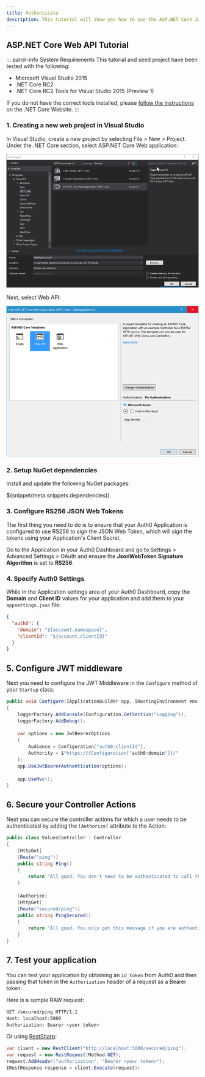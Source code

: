 ```yaml
---
title: Authenticate
description: This tutorial will show you how to use the ASP.NET Core JWT Middleware to add authentication and authorization to your API.
---
```


## ASP.NET Core Web API Tutorial

::: panel-info System Requirements
This tutorial and seed project have been tested with the following:

* Microsoft Visual Studio 2015
* .NET Core RC2
* .NET Core RC2 Tools for Visual Studio 2015 (Preview 1)

If you do not have the correct tools installed, please [follow the instructions](https://www.microsoft.com/net/core#windows) on the .NET Core Website.
:::

### 1. Creating a new web project in Visual Studio

In Visual Studio, create a new project by selecting File > New > Project. Under the .NET Core section, select ASP.NET Core Web application:

![](/media/articles/aspnet-core-webapi/new-project.png)

Next, select Web API:

![](/media/articles/aspnet-core-webapi/aspnet-project-type.png)

### 2. Setup NuGet dependencies

Install and update the following NuGet packages:

${snippet(meta.snippets.dependencies)}

### 3. Configure RS256 JSON Web Tokens

The first thing you need to do is to ensure that your Auth0 Application is configured to use RS256 to sign the JSON Web Token, which will sign the tokens using your Application's Client Secret.

Go to the Application in your Auth0 Dashboard and go to Settings > Advanced Settings > OAuth and ensure the **JsonWebToken Signature Algorithm** is set to **RS256**.

### 4. Specify Auth0 Settings

While in the Application settings area of your Auth0 Dashboard, copy the **Domain** and **Client ID** values for your application and add them to your `appsettings.json` file:

``` json
{
  "auth0": {
    "domain": "${account.namespace}",
    "clientId": "${account.clientId}"
  }
}
```

## 5. Configure JWT middleware

Next you need to configure the JWT Middleware in the `Configure` method of your `Startup` class:

``` csharp
public void Configure(IApplicationBuilder app, IHostingEnvironment env, ILoggerFactory loggerFactory)
{
    loggerFactory.AddConsole(Configuration.GetSection("Logging"));
    loggerFactory.AddDebug();

    var options = new JwtBearerOptions
    {
        Audience = Configuration["auth0:clientId"],
        Authority = $"https://{Configuration["auth0:domain"]}/"
    };
    app.UseJwtBearerAuthentication(options);

    app.UseMvc();
}
```

## 6. Secure your Controller Actions

Next you can secure the controller actions for which a user needs to be authenticated by adding the `[Authorize]` attribute to the Action:

``` csharp
public class ValuesController : Controller
{
    [HttpGet]
    [Route("ping")]
    public string Ping()
    {
        return "All good. You don't need to be authenticated to call this.";
    }

    [Authorize]
    [HttpGet]
    [Route("secured/ping")]
    public string PingSecured()
    {
        return "All good. You only get this message if you are authenticated.";
    }
}
```

## 7. Test your application

You can test your application by obtaining an `id_token` from Auth0 and then passing that token in the `Authorization` header of a request as a Bearer token.

Here is a sample RAW request:

``` bash
GET /secured/ping HTTP/1.1
Host: localhost:5000
Authorization: Bearer <your token>
```

Or using [RestSharp](http://restsharp.org/):

``` csharp
var client = new RestClient("http://localhost:5000/secured/ping");
var request = new RestRequest(Method.GET);
request.AddHeader("authorization", "Bearer <your token>");
IRestResponse response = client.Execute(request);
```
